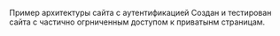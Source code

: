 Пример архитектуры сайта с аутентификацией
Создан и тестирован сайта с частично огрниченным доступом к приватынм страницам.

